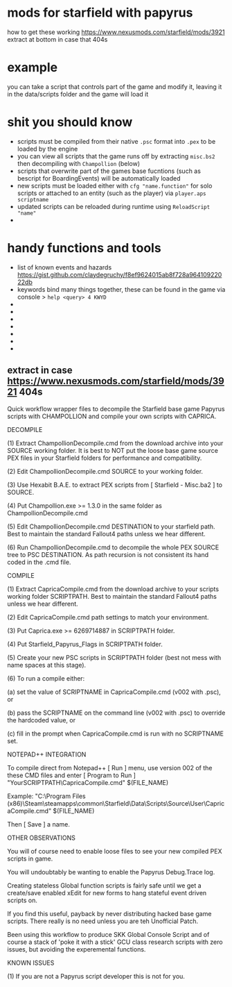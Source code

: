 # mods for starfield with papyrus

how to get these working
https://www.nexusmods.com/starfield/mods/3921
extract at bottom in case that 404s

# example
you can take a script that controls part of the game and modify it, leaving it in the data/scripts folder and the game will load it

# shit you should know
- scripts must be compiled from their native `.psc` format into `.pex` to be loaded by the engine
- you can view all scripts that the game runs off by extracting `misc.bs2` then decompiling with `Champollion` (below)
- scripts that overwrite part of the games base fucntions (such as bescript for BoardingEvents) will be automatically loaded
- new scripts must be loaded either with `cfg "name.function"` for solo scripts or attached to an entity (such as the player) via `player.aps scriptname`
- updated scripts can be reloaded during runtime using `ReloadScript "name"`
- 

# handy functions and tools
- list of known events and hazards https://gist.github.com/claydegruchy/f8ef9624015ab8f728a96410922022db
- keywords bind many things together, these can be found in the game via console > `help <query> 4 KWYD`
- 
- 
- 
- 
- 
- 
- 


## extract in case https://www.nexusmods.com/starfield/mods/3921 404s
Quick workflow wrapper files to decompile the Starfield base game Papyrus scripts with CHAMPOLLION and compile your own scripts with CAPRICA. 


DECOMPILE

(1) Extract ChampollionDecompile.cmd from the download archive into your SOURCE working folder.  It is best to NOT put the loose base game source PEX files in your Starfield folders for performance and compatibility.

(2) Edit ChampollionDecompile.cmd SOURCE to your working folder.

(3) Use Hexabit B.A.E. to extract PEX scripts from [ Starfield - Misc.ba2 ] to SOURCE.

(4) Put Champollion.exe >= 1.3.0 in the same folder as ChampollionDecompile.cmd 

(5) Edit ChampollionDecompile.cmd DESTINATION to your starfield path. Best to maintain the standard Fallout4 paths unless we hear different.

(6) Run ChampollionDecompile.cmd to decompile the whole PEX SOURCE tree to PSC DESTINATION. As path recursion is not consistent its hand coded in the .cmd file.


COMPILE 

(1) Extract CapricaCompile.cmd from the download archive to your scripts working folder SCRIPTPATH. Best to maintain the standard Fallout4 paths unless we hear different.

(2) Edit CapricaCompile.cmd path settings to match your environment.

(3) Put Caprica.exe  >= 6269714887 in SCRIPTPATH folder.

(4) Put Starfield_Papyrus_Flags in SCRIPTPATH folder.

(5) Create your new PSC scripts in SCRIPTPATH folder (best not mess with name spaces at this stage).

(6) To run a compile either:

(a) set the value of SCRIPTNAME in CapricaCompile.cmd (v002 with .psc), or

(b) pass the SCRIPTNAME on the command line (v002 with .psc) to override the hardcoded value, or

(c) fill in the prompt when CapricaCompile.cmd is run with no SCRIPTNAME set.


NOTEPAD++ INTEGRATION

To compile direct from Notepad++ [ Run ] menu, use version 002 of the these CMD files and enter [ Program to Run ] "YourSCRIPTPATH\CapricaCompile.cmd" $(FILE_NAME)

Example:
"C:\Program Files (x86)\Steam\steamapps\common\Starfield\Data\Scripts\Source\User\CapricaCompile.cmd" $(FILE_NAME)

Then [ Save ] a name.
 

OTHER OBSERVATIONS

You will of course need to enable loose files to see your new compiled PEX scripts in game.

You will undoubtably be wanting to enable the Papyrus Debug.Trace log.

Creating stateless Global function scripts is fairly safe until we get a create/save enabled xEdit for new forms to hang stateful event driven scripts on.

If you find this useful, payback by never distributing hacked base game scripts. There really is no need unless you are teh Unofficial Patch.  

Been using this workflow to produce SKK Global Console Script and of course a stack of 'poke it with a stick' GCU class research scripts with zero issues, but avoiding the experemental functions.


KNOWN ISSUES 

(1) If you are not a Papyrus script developer this is not for you.

#